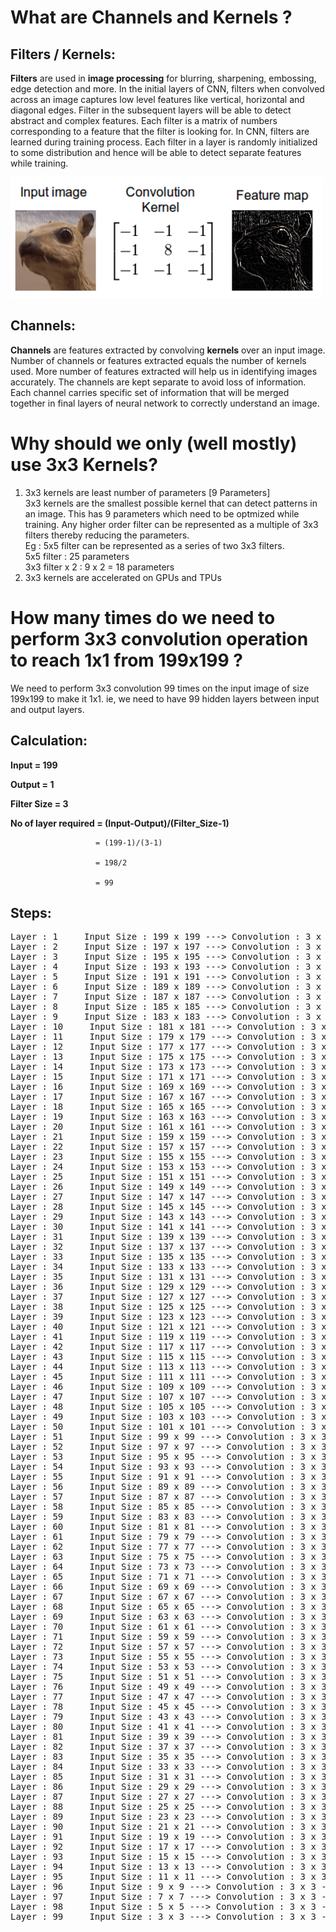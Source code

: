 # What are Channels and Kernels ?

## Filters / Kernels:
**Filters** are used in **image processing** for blurring, sharpening, embossing, edge detection and more. In the initial layers of CNN, filters when convolved across an image captures low level features like vertical, horizontal and diagonal edges. Filter in the subsequent layers will be able to detect abstract and complex features. Each filter is a matrix of numbers corresponding to a feature that the filter is looking for. In CNN, filters are learned during training process. Each filter in a layer is randomly initialized to some distribution and hence will be able to detect separate features while training.

![alt+text](https://github.com/rinazbelhaj/EIP/blob/master/kernel.png?raw=true "Kernel")

## Channels:
**Channels** are features extracted by convolving **kernels** over an input image. Number of channels or features extracted equals the number of kernels used. More number of features extracted will help us in identifying images accurately. The channels are kept separate to avoid loss of information. Each channel carries specific set of information that will be merged together in final layers of neural network to correctly understand an image.

# Why should we only (well mostly) use 3x3 Kernels?

1.  3x3 kernels are least number of parameters [9 Parameters]</br>
    3x3 kernels are the smallest possible kernel that can detect patterns in an image. This has 9 parameters which need to be optmized       while training. Any higher order filter can be represented as a multiple of 3x3 filters thereby reducing the parameters.</br>
    Eg : 5x5 filter can be represented as a series of two 3x3 filters. </br>
    5x5 filter : 25 parameters </br>
    3x3 filter x 2 : 9 x 2 = 18 parameters </br>
2.  3x3 kernels are accelerated on GPUs and TPUs </br>

# How many times do we need to perform 3x3 convolution operation to reach 1x1 from 199x199 ?

We need to perform 3x3 convolution 99 times on the input image of size 199x199 to make it 1x1. ie, we need to have 99 hidden layers between input and output layers.

## Calculation:

**Input = 199**

**Output = 1**

**Filter Size = 3**

**No of layer required = (Input-Output)/(Filter_Size-1)**

                       = (199-1)/(3-1)
                     
                       = 198/2
                     
                       = 99
                     
## Steps:

<pre>
Layer : 1     Input Size : 199 x 199 ---> Convolution : 3 x 3 ---> Output : 197 x 197
Layer : 2     Input Size : 197 x 197 ---> Convolution : 3 x 3 ---> Output : 195 x 195
Layer : 3     Input Size : 195 x 195 ---> Convolution : 3 x 3 ---> Output : 193 x 193
Layer : 4     Input Size : 193 x 193 ---> Convolution : 3 x 3 ---> Output : 191 x 191
Layer : 5     Input Size : 191 x 191 ---> Convolution : 3 x 3 ---> Output : 189 x 189
Layer : 6     Input Size : 189 x 189 ---> Convolution : 3 x 3 ---> Output : 187 x 187
Layer : 7     Input Size : 187 x 187 ---> Convolution : 3 x 3 ---> Output : 185 x 185
Layer : 8     Input Size : 185 x 185 ---> Convolution : 3 x 3 ---> Output : 183 x 183
Layer : 9     Input Size : 183 x 183 ---> Convolution : 3 x 3 ---> Output : 181 x 181
Layer : 10     Input Size : 181 x 181 ---> Convolution : 3 x 3 ---> Output : 179 x 179
Layer : 11     Input Size : 179 x 179 ---> Convolution : 3 x 3 ---> Output : 177 x 177
Layer : 12     Input Size : 177 x 177 ---> Convolution : 3 x 3 ---> Output : 175 x 175
Layer : 13     Input Size : 175 x 175 ---> Convolution : 3 x 3 ---> Output : 173 x 173
Layer : 14     Input Size : 173 x 173 ---> Convolution : 3 x 3 ---> Output : 171 x 171
Layer : 15     Input Size : 171 x 171 ---> Convolution : 3 x 3 ---> Output : 169 x 169
Layer : 16     Input Size : 169 x 169 ---> Convolution : 3 x 3 ---> Output : 167 x 167
Layer : 17     Input Size : 167 x 167 ---> Convolution : 3 x 3 ---> Output : 165 x 165
Layer : 18     Input Size : 165 x 165 ---> Convolution : 3 x 3 ---> Output : 163 x 163
Layer : 19     Input Size : 163 x 163 ---> Convolution : 3 x 3 ---> Output : 161 x 161
Layer : 20     Input Size : 161 x 161 ---> Convolution : 3 x 3 ---> Output : 159 x 159
Layer : 21     Input Size : 159 x 159 ---> Convolution : 3 x 3 ---> Output : 157 x 157
Layer : 22     Input Size : 157 x 157 ---> Convolution : 3 x 3 ---> Output : 155 x 155
Layer : 23     Input Size : 155 x 155 ---> Convolution : 3 x 3 ---> Output : 153 x 153
Layer : 24     Input Size : 153 x 153 ---> Convolution : 3 x 3 ---> Output : 151 x 151
Layer : 25     Input Size : 151 x 151 ---> Convolution : 3 x 3 ---> Output : 149 x 149
Layer : 26     Input Size : 149 x 149 ---> Convolution : 3 x 3 ---> Output : 147 x 147
Layer : 27     Input Size : 147 x 147 ---> Convolution : 3 x 3 ---> Output : 145 x 145
Layer : 28     Input Size : 145 x 145 ---> Convolution : 3 x 3 ---> Output : 143 x 143
Layer : 29     Input Size : 143 x 143 ---> Convolution : 3 x 3 ---> Output : 141 x 141
Layer : 30     Input Size : 141 x 141 ---> Convolution : 3 x 3 ---> Output : 139 x 139
Layer : 31     Input Size : 139 x 139 ---> Convolution : 3 x 3 ---> Output : 137 x 137
Layer : 32     Input Size : 137 x 137 ---> Convolution : 3 x 3 ---> Output : 135 x 135
Layer : 33     Input Size : 135 x 135 ---> Convolution : 3 x 3 ---> Output : 133 x 133
Layer : 34     Input Size : 133 x 133 ---> Convolution : 3 x 3 ---> Output : 131 x 131
Layer : 35     Input Size : 131 x 131 ---> Convolution : 3 x 3 ---> Output : 129 x 129
Layer : 36     Input Size : 129 x 129 ---> Convolution : 3 x 3 ---> Output : 127 x 127
Layer : 37     Input Size : 127 x 127 ---> Convolution : 3 x 3 ---> Output : 125 x 125
Layer : 38     Input Size : 125 x 125 ---> Convolution : 3 x 3 ---> Output : 123 x 123
Layer : 39     Input Size : 123 x 123 ---> Convolution : 3 x 3 ---> Output : 121 x 121
Layer : 40     Input Size : 121 x 121 ---> Convolution : 3 x 3 ---> Output : 119 x 119
Layer : 41     Input Size : 119 x 119 ---> Convolution : 3 x 3 ---> Output : 117 x 117
Layer : 42     Input Size : 117 x 117 ---> Convolution : 3 x 3 ---> Output : 115 x 115
Layer : 43     Input Size : 115 x 115 ---> Convolution : 3 x 3 ---> Output : 113 x 113
Layer : 44     Input Size : 113 x 113 ---> Convolution : 3 x 3 ---> Output : 111 x 111
Layer : 45     Input Size : 111 x 111 ---> Convolution : 3 x 3 ---> Output : 109 x 109
Layer : 46     Input Size : 109 x 109 ---> Convolution : 3 x 3 ---> Output : 107 x 107
Layer : 47     Input Size : 107 x 107 ---> Convolution : 3 x 3 ---> Output : 105 x 105
Layer : 48     Input Size : 105 x 105 ---> Convolution : 3 x 3 ---> Output : 103 x 103
Layer : 49     Input Size : 103 x 103 ---> Convolution : 3 x 3 ---> Output : 101 x 101
Layer : 50     Input Size : 101 x 101 ---> Convolution : 3 x 3 ---> Output : 99 x 99
Layer : 51     Input Size : 99 x 99 ---> Convolution : 3 x 3 ---> Output : 97 x 97
Layer : 52     Input Size : 97 x 97 ---> Convolution : 3 x 3 ---> Output : 95 x 95
Layer : 53     Input Size : 95 x 95 ---> Convolution : 3 x 3 ---> Output : 93 x 93
Layer : 54     Input Size : 93 x 93 ---> Convolution : 3 x 3 ---> Output : 91 x 91
Layer : 55     Input Size : 91 x 91 ---> Convolution : 3 x 3 ---> Output : 89 x 89
Layer : 56     Input Size : 89 x 89 ---> Convolution : 3 x 3 ---> Output : 87 x 87
Layer : 57     Input Size : 87 x 87 ---> Convolution : 3 x 3 ---> Output : 85 x 85
Layer : 58     Input Size : 85 x 85 ---> Convolution : 3 x 3 ---> Output : 83 x 83
Layer : 59     Input Size : 83 x 83 ---> Convolution : 3 x 3 ---> Output : 81 x 81
Layer : 60     Input Size : 81 x 81 ---> Convolution : 3 x 3 ---> Output : 79 x 79
Layer : 61     Input Size : 79 x 79 ---> Convolution : 3 x 3 ---> Output : 77 x 77
Layer : 62     Input Size : 77 x 77 ---> Convolution : 3 x 3 ---> Output : 75 x 75
Layer : 63     Input Size : 75 x 75 ---> Convolution : 3 x 3 ---> Output : 73 x 73
Layer : 64     Input Size : 73 x 73 ---> Convolution : 3 x 3 ---> Output : 71 x 71
Layer : 65     Input Size : 71 x 71 ---> Convolution : 3 x 3 ---> Output : 69 x 69
Layer : 66     Input Size : 69 x 69 ---> Convolution : 3 x 3 ---> Output : 67 x 67
Layer : 67     Input Size : 67 x 67 ---> Convolution : 3 x 3 ---> Output : 65 x 65
Layer : 68     Input Size : 65 x 65 ---> Convolution : 3 x 3 ---> Output : 63 x 63
Layer : 69     Input Size : 63 x 63 ---> Convolution : 3 x 3 ---> Output : 61 x 61
Layer : 70     Input Size : 61 x 61 ---> Convolution : 3 x 3 ---> Output : 59 x 59
Layer : 71     Input Size : 59 x 59 ---> Convolution : 3 x 3 ---> Output : 57 x 57
Layer : 72     Input Size : 57 x 57 ---> Convolution : 3 x 3 ---> Output : 55 x 55
Layer : 73     Input Size : 55 x 55 ---> Convolution : 3 x 3 ---> Output : 53 x 53
Layer : 74     Input Size : 53 x 53 ---> Convolution : 3 x 3 ---> Output : 51 x 51
Layer : 75     Input Size : 51 x 51 ---> Convolution : 3 x 3 ---> Output : 49 x 49
Layer : 76     Input Size : 49 x 49 ---> Convolution : 3 x 3 ---> Output : 47 x 47
Layer : 77     Input Size : 47 x 47 ---> Convolution : 3 x 3 ---> Output : 45 x 45
Layer : 78     Input Size : 45 x 45 ---> Convolution : 3 x 3 ---> Output : 43 x 43
Layer : 79     Input Size : 43 x 43 ---> Convolution : 3 x 3 ---> Output : 41 x 41
Layer : 80     Input Size : 41 x 41 ---> Convolution : 3 x 3 ---> Output : 39 x 39
Layer : 81     Input Size : 39 x 39 ---> Convolution : 3 x 3 ---> Output : 37 x 37
Layer : 82     Input Size : 37 x 37 ---> Convolution : 3 x 3 ---> Output : 35 x 35
Layer : 83     Input Size : 35 x 35 ---> Convolution : 3 x 3 ---> Output : 33 x 33
Layer : 84     Input Size : 33 x 33 ---> Convolution : 3 x 3 ---> Output : 31 x 31
Layer : 85     Input Size : 31 x 31 ---> Convolution : 3 x 3 ---> Output : 29 x 29
Layer : 86     Input Size : 29 x 29 ---> Convolution : 3 x 3 ---> Output : 27 x 27
Layer : 87     Input Size : 27 x 27 ---> Convolution : 3 x 3 ---> Output : 25 x 25
Layer : 88     Input Size : 25 x 25 ---> Convolution : 3 x 3 ---> Output : 23 x 23
Layer : 89     Input Size : 23 x 23 ---> Convolution : 3 x 3 ---> Output : 21 x 21
Layer : 90     Input Size : 21 x 21 ---> Convolution : 3 x 3 ---> Output : 19 x 19
Layer : 91     Input Size : 19 x 19 ---> Convolution : 3 x 3 ---> Output : 17 x 17
Layer : 92     Input Size : 17 x 17 ---> Convolution : 3 x 3 ---> Output : 15 x 15
Layer : 93     Input Size : 15 x 15 ---> Convolution : 3 x 3 ---> Output : 13 x 13
Layer : 94     Input Size : 13 x 13 ---> Convolution : 3 x 3 ---> Output : 11 x 11
Layer : 95     Input Size : 11 x 11 ---> Convolution : 3 x 3 ---> Output : 9 x 9
Layer : 96     Input Size : 9 x 9 ---> Convolution : 3 x 3 ---> Output : 7 x 7
Layer : 97     Input Size : 7 x 7 ---> Convolution : 3 x 3 ---> Output : 5 x 5
Layer : 98     Input Size : 5 x 5 ---> Convolution : 3 x 3 ---> Output : 3 x 3
Layer : 99     Input Size : 3 x 3 ---> Convolution : 3 x 3 ---> Output : 1 x 1
</pre>
